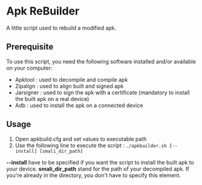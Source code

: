 # Apk ReBuilder

A little script used to rebuild a modified apk.

## Prerequisite

To use this script, you need the following software installed and/or available on your computer:
*  Apktool : used to decompile and compile apk
*  Zipalign : used to align built and signed apk
*  Jarsigner : used to sign the apk with a certificate (mandatory to install the built apk on a real device)
*  Adb : used to install the apk on a connected device

## Usage

1.  Open apkbuild.cfg and set values to executable path
2.  Use the following line to execute the script :
`./apkbuilder.sh [--install] [smali_dir_path]`

**--install** have to be specified if you want the script to install the built apk to your device.
**smali_dir_path** stand for the path of your decompiled apk. If you're already in the directory, you don't have to specify this element.